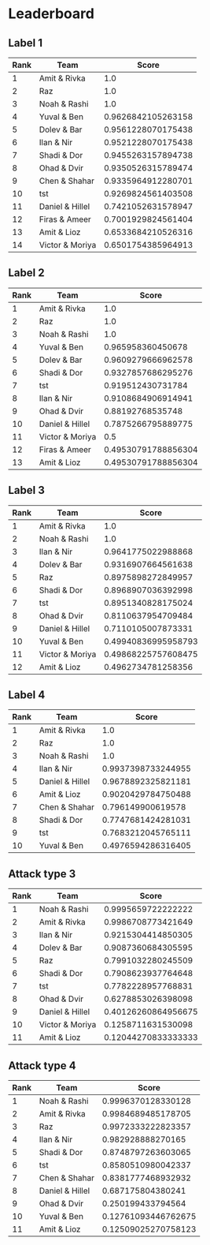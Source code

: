 # Leaderboard

## Label 1
| Rank | Team | Score |
|---|---|---|
|1|Amit & Rivka|1.0|
|2|Raz|1.0|
|3|Noah & Rashi|1.0|
|4|Yuval & Ben|0.9626842105263158|
|5|Dolev & Bar|0.9561228070175438|
|6|Ilan & Nir|0.9521228070175438|
|7|Shadi & Dor|0.9455263157894738|
|8|Ohad & Dvir|0.9350526315789474|
|9|Chen & Shahar|0.9335964912280701|
|10|tst|0.9269824561403508|
|11|Daniel & Hillel|0.7421052631578947|
|12|Firas & Ameer|0.7001929824561404|
|13|Amit & Lioz|0.6533684210526316|
|14|Victor & Moriya|0.6501754385964913|


## Label 2
| Rank | Team | Score |
|---|---|---|
|1|Amit & Rivka|1.0|
|2|Raz|1.0|
|3|Noah & Rashi|1.0|
|4|Yuval & Ben|0.965958360450678|
|5|Dolev & Bar|0.9609279666962578|
|6|Shadi & Dor|0.9327857686295276|
|7|tst|0.919512430731784|
|8|Ilan & Nir|0.9108684906914941|
|9|Ohad & Dvir|0.88192768535748|
|10|Daniel & Hillel|0.7875266795889775|
|11|Victor & Moriya|0.5|
|12|Firas & Ameer|0.49530791788856304|
|13|Amit & Lioz|0.49530791788856304|


## Label 3
| Rank | Team | Score |
|---|---|---|
|1|Amit & Rivka|1.0|
|2|Noah & Rashi|1.0|
|3|Ilan & Nir|0.9641775022988868|
|4|Dolev & Bar|0.9316907664561638|
|5|Raz|0.8975898272849957|
|6|Shadi & Dor|0.8968907036392998|
|7|tst|0.8951340828175024|
|8|Ohad & Dvir|0.8110637954709484|
|9|Daniel & Hillel|0.7110105007873331|
|10|Yuval & Ben|0.49940836995958793|
|11|Victor & Moriya|0.49868225757608475|
|12|Amit & Lioz|0.4962734781258356|


## Label 4
| Rank | Team | Score |
|---|---|---|
|1|Amit & Rivka|1.0|
|2|Raz|1.0|
|3|Noah & Rashi|1.0|
|4|Ilan & Nir|0.9937398733244955|
|5|Daniel & Hillel|0.9678892325821181|
|6|Amit & Lioz|0.9020429784750488|
|7|Chen & Shahar|0.796149900619578|
|8|Shadi & Dor|0.7747681424281031|
|9|tst|0.7683212045765111|
|10|Yuval & Ben|0.4976594286316405|


## Attack type 3
| Rank | Team | Score |
|---|---|---|
|1|Noah & Rashi|0.9995659722222222|
|2|Amit & Rivka|0.9986708773421649|
|3|Ilan & Nir|0.9215304414850305|
|4|Dolev & Bar|0.9087360684305595|
|5|Raz|0.7991032280245509|
|6|Shadi & Dor|0.7908623937764648|
|7|tst|0.7782228957768831|
|8|Ohad & Dvir|0.6278853026398098|
|9|Daniel & Hillel|0.40126260864956675|
|10|Victor & Moriya|0.1258711631530098|
|11|Amit & Lioz|0.12044270833333333|


## Attack type 4
| Rank | Team | Score |
|---|---|---|
|1|Noah & Rashi|0.9996370128330128|
|2|Amit & Rivka|0.9984689485178705|
|3|Raz|0.9972333222823357|
|4|Ilan & Nir|0.982928888270165|
|5|Shadi & Dor|0.8748797263603065|
|6|tst|0.8580510980042337|
|7|Chen & Shahar|0.8381777468932932|
|8|Daniel & Hillel|0.687175804380241|
|9|Ohad & Dvir|0.250199433794564|
|10|Yuval & Ben|0.12761093446762675|
|11|Amit & Lioz|0.12509025270758123|


